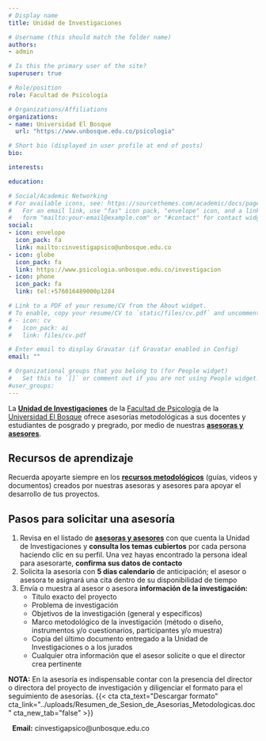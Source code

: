 ```yaml
---
# Display name
title: Unidad de Investigaciones

# Username (this should match the folder name)
authors:
- admin

# Is this the primary user of the site?
superuser: true

# Role/position
role: Facultad de Psicología

# Organizations/Affiliations
organizations:
- name: Universidad El Bosque
  url: "https://www.unbosque.edu.co/psicologia"

# Short bio (displayed in user profile at end of posts)
bio: 

interests:

education:

# Social/Academic Networking
# For available icons, see: https://sourcethemes.com/academic/docs/page-builder/#icons
#   For an email link, use "fas" icon pack, "envelope" icon, and a link in the
#   form "mailto:your-email@example.com" or "#contact" for contact widget.
social:
- icon: envelope
  icon_pack: fa
  link: mailto:cinvestigapsico@unbosque.edu.co
- icon: globe
  icon_pack: fa
  link: https://www.psicologia.unbosque.edu.co/investigacion
- icon: phone
  icon_pack: fa
  link: tel:+576016489000p1284

# Link to a PDF of your resume/CV from the About widget.
# To enable, copy your resume/CV to `static/files/cv.pdf` and uncomment the lines below.
# - icon: cv
#   icon_pack: ai
#   link: files/cv.pdf

# Enter email to display Gravatar (if Gravatar enabled in Config)
email: ""

# Organizational groups that you belong to (for People widget)
#   Set this to `[]` or comment out if you are not using People widget.
#user_groups:
---
```

La [**Unidad de Investigaciones**](https://bosquedigital.unbosque.edu.co/d2l/home/12785) de la [Facultad de Psicología](https://www.unbosque.edu.co/psicologia/) de la [Universidad El Bosque](https://www.unbosque.edu.co) ofrece asesorías metodológicas a sus docentes y estudiantes de posgrado y pregrado, por medio de nuestras [**asesoras y asesores**](#people).

## Recursos de aprendizaje

Recuerda apoyarte siempre en los [**recursos metodológicos**](#recursos) (guías, videos y documentos) creados por nuestras asesoras y asesores para apoyar el desarrollo de tus proyectos.

## Pasos para solicitar una asesoría

1. Revisa en el listado de [**asesoras y asesores**](/asesores) con que cuenta la Unidad de Investigaciones y **consulta los temas cubiertos** por cada persona haciendo clic en su perfil. Una vez hayas encontrado la persona ideal para asesorarte, **confirma sus datos de contacto** 
2. Solicita la asesoría con **5 días calendario** de anticipación; el asesor o asesora te asignará una cita dentro de su disponibilidad de tiempo
3. Envía o muestra al asesor o asesora **información de la investigación:**
    * Titulo exacto del proyecto
    * Problema de investigación
    * Objetivos de la investigación (general y específicos)
    * Marco metodológico de la investigación (método o diseño, instrumentos y/o cuestionarios, participantes y/o muestra)
    * Copia del último documento entregado a la Unidad de Investigaciones o a los jurados
    * Cualquier otra información que el asesor solicite o que el director crea pertinente

**NOTA:** En la asesoría es indispensable contar con la presencia del director o directora del proyecto de investigación y diligenciar el formato para el seguimiento de asesorías. {{< cta cta_text="Descargar formato" cta_link="../uploads/Resumen_de_Sesion_de_Asesorias_Metodologicas.doc" cta_new_tab="false" >}}
<p>&nbsp;<i class="fas fa-envelope" style="color: #f68212;"></i>&nbsp;<b>Email:</b> cinvestigapsico@unbosque.edu.co</p>

